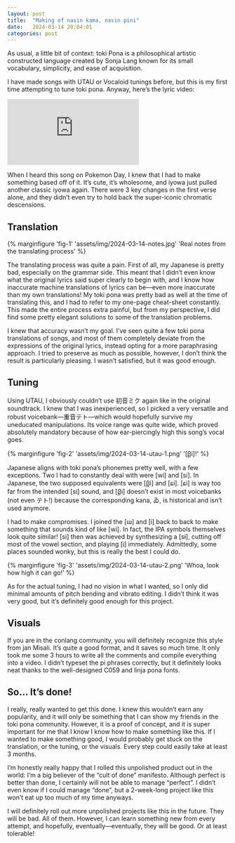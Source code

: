 ```yaml
---
layout: post
title:  "Making of nasin kama, nasin pini"
date:   2024-03-14 20:04:01
categories: post
---
```


As usual, a little bit of context: toki Pona is a philosophical artistic constructed language created by Sonja Lang known for its small vocabulary, simplicity, and ease of acquisition.

I have made songs with UTAU or Vocaloid tunings before, but this is my first time attempting to tune toki pona. Anyway, here’s the lyric video:

<iframe src="https://www.youtube.com/embed/i6kaPpLUol0" title="Nasin kama, nasin pini ft. 重音テト" frameborder="0" allow="accelerometer; autoplay; clipboard-write; encrypted-media; gyroscope; picture-in-picture; web-share" allowfullscreen></iframe>

When I heard this song on Pokemon Day, I knew that I had to make something based off of it. It’s cute, it’s wholesome, and iyowa just pulled another classic iyowa again. There were 3 key changes in the first verse alone, and they didn’t even try to hold back the super-iconic chromatic descensions.

## Translation

{% marginfigure 'fig-1' 'assets/img/2024-03-14-notes.jpg' 'Real notes from the translating process' %}

The translating process was quite a pain. First of all, my Japanese is pretty bad, especially on the grammar side. This meant that I didn’t even know what the original lyrics said super clearly to begin with, and I know how inaccurate machine translations of lyrics can be—even more inaccurate than my own translations! My toki pona was pretty bad as well at the time of translating this, and I had to refer to my one-page cheat-sheet constantly. This made the entire process extra painful, but from my perspective, I did find some pretty elegant solutions to some of the translation problems.

I knew that accuracy wasn’t my goal. I’ve seen quite a few toki pona translations of songs, and most of them completely deviate from the expressions of the original lyrics, instead opting for a more paraphrasing approach. I tried to preserve as much as possible, however, I don’t think the result is particularly pleasing. I wasn’t satisfied, but it was good enough.

## Tuning

Using UTAU, I obviously couldn’t use 初音ミク again like in the original soundtrack. I knew that I was inexperienced, so I picked a very versatile and robust voicebank—重音テト—which would hopefully survive my uneducated manipulations. Its voice range was quite wide, which proved absolutely mandatory because of how ear-piercingly high this song’s vocal goes.

{% marginfigure 'fig-2' 'assets/img/2024-03-14-utau-1.png' '[β̞i]!' %}

Japanese aligns with toki pona’s phonemes pretty well, with a few exceptions. Two I had to constantly deal with were [wi] and [si]. In Japanese, the two supposed equivalents were [β̞i] and [ɕi]. [ɕi] is way too far from the intended [si] sound, and [β̞i] doesn’t exist in most voicebanks (not even テト!) because the corresponding kana, ゐ, is historical and isn’t used anymore.

I had to make compromises. I joined the [ɯ] and [i] back to back to make something that sounds kind of like [wi]. In fact, the IPA symbols themselves look quite similar! [si] then was achieved by synthesizing a [sɨ], cutting off most of the vowel section, and playing [i] immediately. Admittedly, some places sounded wonky, but this is really the best I could do.

{% marginfigure 'fig-3' 'assets/img/2024-03-14-utau-2.png' 'Whoa, look how high it can go!' %}

As for the actual tuning, I had no vision in what I wanted, so I only did minimal amounts of pitch bending and vibrato editing. I didn’t think it was very good, but it’s definitely good enough for this project.

## Visuals

If you are in the conlang community, you will definitely recognize this style from jan Misali. It’s quite a good format, and it saves so much time. It only took me some 3 hours to write all the comments and compile everything into a video. I didn’t typeset the pi phrases correctly, but it definitely looks neat thanks to the well-designed C059 and linja pona fonts.

## So… It’s done!

I really, really wanted to get this done. I knew this wouldn’t earn any popularity, and it will only be something that I can show my friends in the toki pona community. However, it is a proof of concept, and it is super important for me that I know I know how to make something like this. If I wanted to make something good, I would probably get stuck on the translation, or the tuning, or the visuals. Every step could easily take at least 3 months.

I’m honestly really happy that I rolled this unpolished product out in the world: I’m a big believer of the “cult of done” manifesto. Although perfect is better than done, I certainly will not be able to manage “perfect”. I didn’t even know if I could manage “done”, but a 2-week-long project like this won’t eat up too much of my time anyways.

I will definitely roll out more unpolished projects like this in the future. They will be bad. All of them. However, I can learn something new from every attempt, and hopefully, eventually—eventually, they will be good. Or at least tolerable!